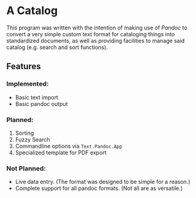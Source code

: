 # A Catalog

This program was written with the intention of making use of _Pandoc_ to convert
a very simple custom text format for cataloging things into standardized
documents, as well as providing facilities to manage said catalog (e.g. search
and sort functions).

## Features
### Implemented:
  - Basic text import
  - Basic pandoc output

### Planned:
 1. Sorting
 2. Fuzzy Search
 3. Commandline options via `Text.Pandoc.App`
 4. Specialized template for PDF export

### Not Planned:
  - Live data entry. (The format was designed to be simple for a reason.)
  - Complete support for all pandoc formats. (Not all are as versatile.)



